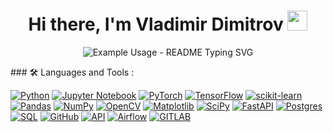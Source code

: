 <h1 align="center">Hi there, I'm <a> Vladimir Dimitrov</a> 
<img src="https://github.com/blackcater/blackcater/raw/main/images/Hi.gif" height="32"/></h1>
<p align="center">
  <img src="https://readme-typing-svg.demolab.com/?lines=Computer science worker!&font=Fira%20Code&center=true&width=380&height=50&duration=4000&pause=1000" alt="Example Usage - README Typing SVG">
</p>
###  🛠️ Languages and Tools :  



[![Python](https://img.shields.io/badge/python-3670A0?style=for-the-badge&logo=python&logoColor=ffdd54)](https://github.com/Vladimir-Dimitrov-Ngu)
[![Jupyter Notebook](https://img.shields.io/badge/jupyter-%23FA0F00.svg?style=for-the-badge&logo=jupyter&logoColor=white)](https://github.com/Vladimir-Dimitrov-Ngu)
[![PyTorch](https://img.shields.io/badge/PyTorch-%23EE4C2C.svg?style=for-the-badge&logo=PyTorch&logoColor=white)](https://github.com/Vladimir-Dimitrov-Ngu)
[![TensorFlow](https://img.shields.io/badge/TensorFlow-%23FF6F00.svg?style=for-the-badge&logo=TensorFlow&logoColor=white)](https://github.com/Vladimir-Dimitrov-Ngu)
[![scikit-learn](https://img.shields.io/badge/scikit--learn-%23F7931E.svg?style=for-the-badge&logo=scikit-learn&logoColor=white)](https://github.com/Vladimir-Dimitrov-Ngu)
[![Pandas](https://img.shields.io/badge/pandas-%23150458.svg?style=for-the-badge&logo=pandas&logoColor=white)](https://github.com/Vladimir-Dimitrov-Ngu)
[![NumPy](https://img.shields.io/badge/numpy-%23013243.svg?style=for-the-badge&logo=numpy&logoColor=white)](https://github.com/Vladimir-Dimitrov-Ngu)
[![OpenCV](https://img.shields.io/badge/opencv-%23white.svg?style=for-the-badge&logo=opencv&logoColor=white)](https://github.com/Vladimir-Dimitrov-Ngu)
[![Matplotlib](https://img.shields.io/badge/Matplotlib-%23ffffff.svg?style=for-the-badge&logo=Plot&logoColor=yellow)](https://github.com/Vladimir-Dimitrov-Ngu)
[![SciPy](https://img.shields.io/badge/SciPy-%230C55A5.svg?style=for-the-badge&logo=scipy&logoColor=%white)](https://github.com/Vladimir-Dimitrov-Ngu)
[![FastAPI](https://img.shields.io/badge/FastAPI-005571?style=for-the-badge&logo=fastapi)](https://github.com/Vladimir-Dimitrov-Ngu)
[![Postgres](https://img.shields.io/badge/postgres-%23316192.svg?style=for-the-badge&logo=postgresql&logoColor=white)](https://github.com/Vladimir-Dimitrov-Ngu)
[![SQL](https://img.shields.io/badge/-SQL-00A4EF?style=for-the-badge&logo=SQL)](https://github.com/Vladimir-Dimitrov-Ngu)
[![GitHub](https://img.shields.io/badge/github-%23121011.svg?style=for-the-badge&logo=github&logoColor=white)](https://github.com/Vladimir-Dimitrov-Ngu)
[![API](https://img.shields.io/badge/-API-FF6600?style=for-the-badge&logo=API)](https://github.com/Vladimir-Dimitrov-Ngu)
[![Airflow](https://img.shields.io/badge/-Airflow-77DDE7?style=for-the-badge&logo=AIRFLOW)](https://github.com/Vladimir-Dimitrov-Ngu)
[![GITLAB](https://img.shields.io/badge/-Gitlab-77DDE7?style=for-the-badge&logo=GITLAB)](https://github.com/Vladimir-Dimitrov-Ngu)



